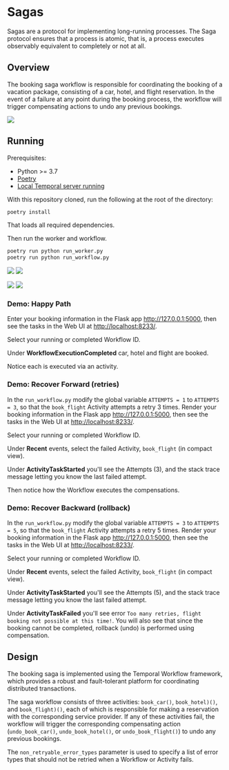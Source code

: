 # Sagas

Sagas are a protocol for implementing long-running processes. The Saga protocol ensures that a process is atomic, that is, a process executes observably equivalent to completely or not at all.

## Overview

The booking saga workflow is responsible for coordinating the booking of a vacation package, consisting of a car, hotel, and flight reservation. In the event of a failure at any point during the booking process, the workflow will trigger compensating actions to undo any previous bookings.

![](static/booking-saga.png)

## Running

Prerequisites:

- Python >= 3.7
- [Poetry](https://python-poetry.org)
- [Local Temporal server running](https://docs.temporal.io/application-development/foundations#run-a-development-cluster)

With this repository cloned, run the following at the root of the directory:

```bash
poetry install
```
That loads all required dependencies.

Then run the worker and workflow.

```bash
poetry run python run_worker.py
poetry run python run_workflow.py
```

![](static/webui_success.png)
![](static/success.gif)

![](stat/../static/webui_failure.png)
![](static/failure.gif)

### Demo: Happy Path
Enter your booking information in the Flask app <http://127.0.0.1:5000>, then see the tasks in the Web UI at <http://localhost:8233/>.

Select your running or completed Workflow ID.

Under **WorkflowExecutionCompleted** car, hotel and flight are booked.

Notice each is executed via an activity.

### Demo: Recover Forward (retries)

In the `run_workflow.py` modify the global variable `ATTEMPTS = 1` to `ATTEMPTS = 3`, so that the `book_flight` Activity attempts a retry 3 times.
Render your booking information in the Flask app <http://127.0.0.1:5000>, then see the tasks in the Web UI at <http://localhost:8233/>.

Select your running or completed Workflow ID.

Under **Recent** events, select the failed Activity, `book_flight` (in compact view).

Under **ActivityTaskStarted** you'll see the Attempts (3), and the stack trace message letting you know the last failed attempt.

Then notice how the Workflow executes the compensations.

### Demo: Recover Backward (rollback)

In the `run_workflow.py` modify the global variable `ATTEMPTS = 3` to `ATTEMPTS = 5`, so that the `book_flight` Activity attempts a retry 5 times.
Render your booking information in the Flask app <http://127.0.0.1:5000>, then see the tasks in the Web UI at <http://localhost:8233/>.

Select your running or completed Workflow ID.

Under **Recent** events, select the failed Activity, `book_flight` (in compact view).

Under **ActivityTaskStarted** you'll see the Attempts (5), and the stack trace message letting you know the last failed attempt.

Under **ActivityTaskFailed** you'll see error `Too many retries, flight booking not possible at this time!`. You will also see that since the booking cannot be completed, rollback (undo) is performed using compensation.

## Design

The booking saga is implemented using the Temporal Workflow framework, which provides a robust and fault-tolerant platform for coordinating distributed transactions.

The saga workflow consists of three activities: `book_car()`, `book_hotel)()`, and `book_flight)()`, each of which is responsible for making a reservation with the corresponding service provider. If any of these activities fail, the workflow will trigger the corresponding compensating action (`undo_book_car()`, `undo_book_hotel()`, or `undo_book_flight()`) to undo any previous bookings.

The `non_retryable_error_types` parameter is used to specify a list of error types that should not be retried when a Workflow or Activity fails.
